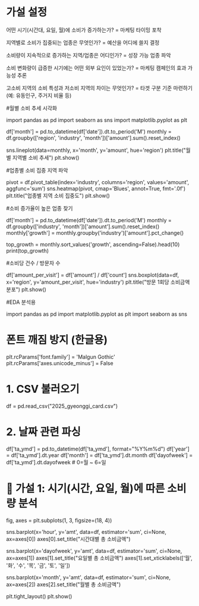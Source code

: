 # 가설 설정
어떤 시기(시간대, 요일, 월)에 소비가 증가하는가? = 마케팅 타이밍 포착

지역별로 소비가 집중되는 업종은 무엇인가? = 예산을 어디에 쓸지 결정

소비량이 지속적으로 증가하는 지역/업종은 어디인가? = 성장 가능 업종 파악

소비 변화량이 급증한 시기에는 어떤 외부 요인이 있었는가? = 마케팅 캠페인의 효과 가능성 추론

고소비 지역의 소비 특성과 저소비 지역의 차이는 무엇인가? = 타겟 구분 기준 마련하기 (예: 유동인구, 주거지 비율 등)


#월별 소비 추세 시각화

import pandas as pd
import seaborn as sns
import matplotlib.pyplot as plt

df['month'] = pd.to_datetime(df['date']).dt.to_period('M')
monthly = df.groupby(['region', 'industry', 'month'])['amount'].sum().reset_index()

sns.lineplot(data=monthly, x='month', y='amount', hue='region')
plt.title("월별 지역별 소비 추세")
plt.show()

#업종별 소비 집중 지역 파악

pivot = df.pivot_table(index='industry', columns='region', values='amount', aggfunc='sum')
sns.heatmap(pivot, cmap='Blues', annot=True, fmt='.0f')
plt.title("업종별 지역 소비 집중도")
plt.show()

#소비 증가율이 높은 업종 찾기

df['month'] = pd.to_datetime(df['date']).dt.to_period('M')
monthly = df.groupby(['industry', 'month'])['amount'].sum().reset_index()
monthly['growth'] = monthly.groupby('industry')['amount'].pct_change()

top_growth = monthly.sort_values('growth', ascending=False).head(10)
print(top_growth)

#소비당 건수 / 방문자 수

df['amount_per_visit'] = df['amount'] / df['count']
sns.boxplot(data=df, x='region', y='amount_per_visit', hue='industry')
plt.title("방문 1회당 소비금액 분포")
plt.show()

#EDA 분석용

import pandas as pd
import matplotlib.pyplot as plt
import seaborn as sns

# 폰트 깨짐 방지 (한글용)
plt.rcParams['font.family'] = 'Malgun Gothic'
plt.rcParams['axes.unicode_minus'] = False

# 1. CSV 불러오기
df = pd.read_csv("2025_gyeonggi_card.csv")

# 2. 날짜 관련 파싱
df['ta_ymd'] = pd.to_datetime(df['ta_ymd'], format="%Y%m%d")
df['year'] = df['ta_ymd'].dt.year
df['month'] = df['ta_ymd'].dt.month
df['dayofweek'] = df['ta_ymd'].dt.dayofweek  # 0=월 ~ 6=일

# 🧪 가설 1: 시기(시간, 요일, 월)에 따른 소비량 분석
fig, axes = plt.subplots(1, 3, figsize=(18, 4))

sns.barplot(x='hour', y='amt', data=df, estimator='sum', ci=None, ax=axes[0])
axes[0].set_title("시간대별 총 소비금액")

sns.barplot(x='dayofweek', y='amt', data=df, estimator='sum', ci=None, ax=axes[1])
axes[1].set_title("요일별 총 소비금액")
axes[1].set_xticklabels(['월', '화', '수', '목', '금', '토', '일'])

sns.barplot(x='month', y='amt', data=df, estimator='sum', ci=None, ax=axes[2])
axes[2].set_title("월별 총 소비금액")

plt.tight_layout()
plt.show()
